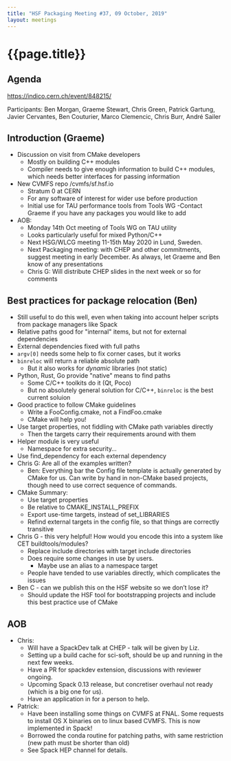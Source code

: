 ```yaml
---
title: "HSF Packaging Meeting #37, 09 October, 2019"
layout: meetings
---
```


# {{page.title}}

## Agenda
[<span class="underline">https://indico.cern.ch/event/848215/</span>](https://indico.cern.ch/event/835207/)

Participants: Ben Morgan, Graeme Stewart, Chris Green, Patrick Gartung, Javier Cervantes, Ben Couturier, Marco Clemencic, Chris Burr, André Sailer

## Introduction (Graeme)
- Discussion on visit from CMake developers
  - Mostly on building C++ modules
  - Compiler needs to give enough information to build C++ modules, which needs better interfaces for passing information
- New CVMFS repo /cvmfs/sf.hsf.io
  - Stratum 0 at CERN
  - For any software of interest for wider use before production
  - Initial use for TAU performance tools from Tools WG
  -Contact Graeme if you have any packages you would like to add
- AOB:
  - Monday 14th Oct meeting of Tools WG on TAU utility
  - Looks particularly useful for mixed Python/C++
  - Next HSG/WLCG meeting 11-15th May 2020 in Lund, Sweden.
  - Next Packaging meeting: with CHEP and other commitments, suggest meeting in early December. As always, let Graeme and Ben know of any presentations
  - Chris G: Will distribute CHEP slides in the next week or so for comments


## Best practices for package relocation (Ben)
- Still useful to do this well, even when taking into account helper scripts from package managers like Spack
- Relative paths good for "internal" items, but not for external dependencies
- External dependencies fixed with full paths
- `argv[0]` needs some help to fix corner cases, but it works
- `binreloc` will return a reliable absolute path
  - But it also works for *dynamic* libraries (not static)
- Python, Rust, Go provide "native" means to find paths
  - Some C/C++ toolkits do it (Qt, Poco)
  - But no absolutely general solution for C/C++, `binreloc` is the best current soluion
- Good practice to follow CMake guidelines
  - Write a FooConfig.cmake, not a FindFoo.cmake
  - CMake will help you!
- Use target properties, not fiddling with CMake path variables directly
  - Then the targets carry their requirements around with them
- Helper module is very useful
  - Namespace for extra security…
- Use find_dependency for each external dependency
- Chris G: Are all of the examples written?
  - Ben: Everything bar the Config file template is actually generated by CMake for us. Can write by hand
    in non-CMake based projects, though need to use correct sequence of commands.
- CMake Summary:
  - Use target properties
  - Be relative to CMAKE_INSTALL_PREFIX
  - Export use-time targets, instead of set_LIBRARIES
  - Refind external targets in the config file, so that things are correctly transitive
- Chris G - this very helpful! How would you encode this into a system like CET buildtools/modules?
  - Replace include directories with target include directories
  - Does require some changes in use by users.
    - Maybe use an alias to a namespace target
  - People have tended to use variables directly, which complicates the issues
- Ben C - can we publish this on the HSF website so we don’t lose it?
  - Should update the HSF tool for bootstrapping projects and include this best practice use of CMake

## AOB
- Chris:
  - Will have a SpackDev talk at CHEP - talk will be given by Liz.
  - Setting up a build cache for sci-soft, should be up and running in the next few weeks.
  - Have a PR for spackdev extension, discussions with reviewer ongoing.
  - Upcoming Spack 0.13 release, but concretiser overhaul not ready (which is a big one for us).
  - Have an application in for a person to help.
- Patrick:
  - Have been installing some things on CVMFS at FNAL. Some requests to install OS X binaries on to linux based CVMFS. This is now implemented in Spack!
  - Borrowed the conda routine for patching paths, with same restriction (new path must be shorter than old)
  - See Spack HEP channel for details.

